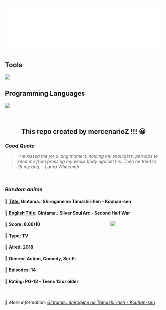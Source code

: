 
<img src="svg/nai.svg" />

<p>
  <h2>Tools</h2>
  <a href="https://skillicons.dev">
    <img src="https://skillicons.dev/icons?i=git,bash,vim,ubuntu,tensorflow,pytorch,docker,raspberrypi" />
  </a>

  <br />

  <h2>Programming Languages</h2>

  <a href="https://skillicons.dev">
    <img src="https://skillicons.dev/icons?i=python,c,cpp" />
  </a>
</p>

<br />

<h2 align="center">This repo created by mercenarioZ !!! 😀</h2>
<h3><i>Good Quote</i></h3>

<blockquote>
<i>
“He kissed me for a long moment, holding my shoulders, perhaps to keep me from pressing my whole body against his. Then he tried to lift my bag. - Laura Whitcomb
</i>
</blockquote>

<br />

<h3><i>Random anime</i></h3>

<h4>
  <strong>🥭 <u>Title:</u></strong> Gintama.: Shirogane no Tamashii-hen - Kouhan-sen
</h4>

<h4>🌿 <u>English Title:</u> Gintama.: Silver Soul Arc - Second Half War</h4>

<img align="right" width="165" src=https://cdn.myanimelist.net/images/anime/1776/96566.jpg />

<h4>🌱 Score: 8.88/10</h4>

<h4>🌲 Type: TV</h4>

<h4>🌴 Aired: 2018</h4>

<h4>🌵 Genres: Action, Comedy, Sci-Fi</h4>

<h4>🥑 Episodes: 14</h4>

<h4>🍏 Rating: PG-13 - Teens 13 or older</h4>

<br />

🍂 *More information: [Gintama.: Shirogane no Tamashii-hen - Kouhan-sen](https://myanimelist.net/anime/37491/Gintama__Shirogane_no_Tamashii-hen_-_Kouhan-sen)*
    